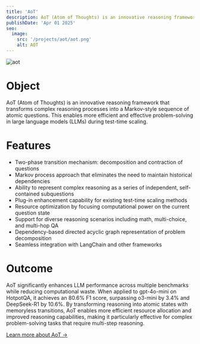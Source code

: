 ```yaml
---
title: 'AoT'
description: AoT (Atom of Thoughts) is an innovative reasoning framework that transforms complex reasoning processes into a Markov-style sequence of atomic questions. This enables more efficient and effective problem-solving in large language models (LLMs) during test-time scaling.
publishDate: 'Apr 01 2025'
seo:
  image:
    src: '/projects/aot/aot.png'
    alt: AOT
---
```


![aot](/projects/aot/aot.png)

# Object

AoT (Atom of Thoughts) is an innovative reasoning framework that transforms complex reasoning processes into a Markov-style sequence of atomic questions. This enables more efficient and effective problem-solving in large language models (LLMs) during test-time scaling.

# Features

- Two-phase transition mechanism: decomposition and contraction of questions
- Markov process approach that eliminates the need to maintain historical dependencies
- Ability to represent complex reasoning as a series of independent, self-contained subquestions
- Plug-in enhancement capability for existing test-time scaling methods
- Resource optimization by focusing computational power on the current question state
- Support for diverse reasoning scenarios including math, multi-choice, and multi-hop QA
- Dependency-based directed acyclic graph representation of problem decomposition
- Seamless integration with LangChain and other frameworks

# Outcome

AoT significantly enhances LLM performance across multiple benchmarks while reducing computational waste. When applied to gpt-4o-mini on HotpotQA, it achieves an 80.6% F1 score, surpassing o3-mini by 3.4% and DeepSeek-R1 by 10.6%. By transforming reasoning into atomic states with memoryless transitions, AoT enables more efficient resource allocation and improved reasoning capabilities, making it particularly effective for complex problem-solving tasks that require multi-step reasoning.

[Learn more about AoT →](https://arxiv.org/abs/2502.12018)

